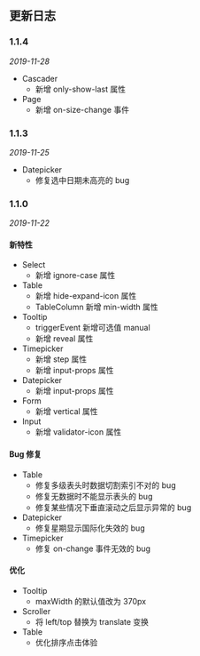## 更新日志

### 1.1.4

*2019-11-28*

- Cascader
  - 新增 only-show-last 属性
- Page
  - 新增 on-size-change 事件
  
### 1.1.3

*2019-11-25*

- Datepicker
  - 修复选中日期未高亮的 bug

### 1.1.0

*2019-11-22*

#### 新特性

- Select
  - 新增 ignore-case 属性
- Table
  - 新增 hide-expand-icon 属性
  - TableColumn 新增 min-width 属性
- Tooltip
  - triggerEvent 新增可选值 manual
  - 新增 reveal 属性
- Timepicker
  - 新增 step 属性
  - 新增 input-props 属性
- Datepicker
  - 新增 input-props 属性
- Form
  - 新增 vertical 属性
- Input
  - 新增 validator-icon 属性

#### Bug 修复

- Table
  - 修复多级表头时数据切割索引不对的 bug
  - 修复无数据时不能显示表头的 bug
  - 修复某些情况下垂直滚动之后显示异常的 bug
- Datepicker
  - 修复星期显示国际化失效的 bug
- Timepicker
  - 修复 on-change 事件无效的 bug

#### 优化

- Tooltip
  - maxWidth 的默认值改为 370px
- Scroller
  - 将 left/top 替换为 translate 变换
- Table
  - 优化排序点击体验
